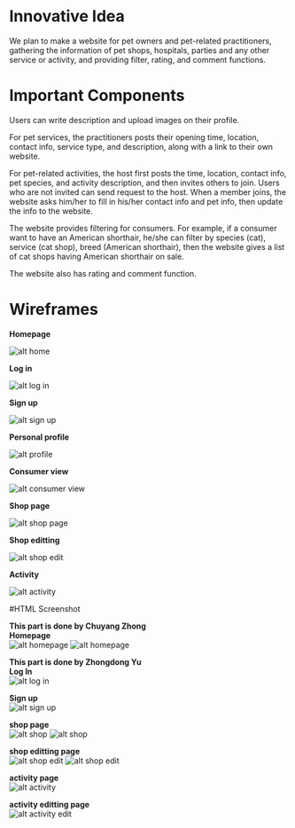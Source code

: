# Innovative Idea
We plan to make a website for pet owners and pet-related practitioners, gathering the information of pet shops, hospitals, parties and any other service or activity, and providing filter, rating, and comment functions.

# Important Components
Users can write description and upload images on their profile.<br>

For pet services, the practitioners posts their opening time, location, contact info, service type, and description, along with a link to their own website.<br>

For pet-related activities, the host first posts the time, location, contact info, pet species, and activity description, and then invites others to join. Users who are not invited can send request to the host. When a member joins, the website asks him/her to fill in his/her contact info and pet info, then update the info to the website.<br>

The website provides filtering for consumers. For example, if a consumer want to have an American shorthair, he/she can filter by species (cat), service (cat shop), breed (American shorthair), then the website gives a list of cat shops having American shorthair on sale.<br>

The website also has rating and comment function.<br>

# Wireframes

**Homepage**<br>

![alt home](./images/home.png)

**Log in**<br>

![alt log in](./images/log_in.png)

**Sign up**<br>

![alt sign up](./images/sign_up.png)

**Personal profile**<br>

![alt profile](./images/profile.png)

**Consumer view**<br>

![alt consumer view](./images/consumer.png)

**Shop page**<br>

![alt shop page](./images/shop_view.png)

**Shop editting**<br>

![alt shop edit](./images/shop_edit.png)

**Activity**<br>

![alt activity](./images/activity.png)


#HTML Screenshot

**This part is done by Chuyang Zhong**<br>
**Homepage**<br>
![alt homepage](./images/&homepage_1.png)
![alt homepage](./images/&homepage_2.png)

**This part is done by Zhongdong Yu**<br>
**Log In**<br>
![alt log in](./images/&log_in.png)

**Sign up**<br>
![alt sign up](./images/&sign_up.png)

**shop page**<br>
![alt shop](./images/&shop_1.png)
![alt shop](./images/&shop_2.png)

**shop editting page**<br>
![alt shop edit](./images/&shop_edit_1.png)
![alt shop edit](./images/&shop_edit_2.png)

**activity page**<br>
![alt activity](./images/&activity.png)

**activity editting page**<br>
![alt activity edit](./images/&activity_edit.png)
